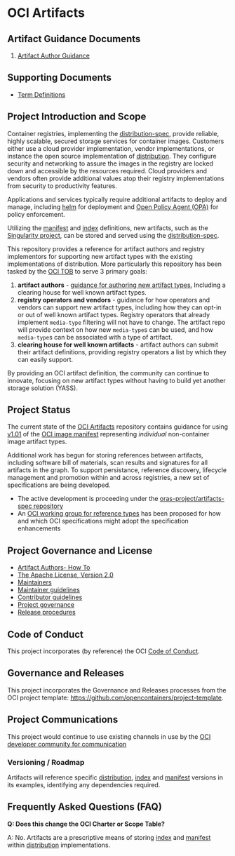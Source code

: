 # OCI Artifacts

## Artifact Guidance Documents

1. [Artifact Author Guidance](./artifact-authors.md)

## Supporting Documents

- [Term Definitions](./definitions-terms.md)

## Project Introduction and Scope

Container registries, implementing the [distribution-spec][distribution-spec], provide reliable, highly scalable, secured storage services for container images. Customers either use a cloud provider implementation, vendor implementations, or instance the open source implementation of [distribution][distribution]. They configure security and networking to assure the images in the registry are locked down and accessible by the resources required. Cloud providers and vendors often provide additional values atop their registry implementations from security to productivity features.

Applications and services typically require additional artifacts to deploy and manage, including [helm](https://helm.sh) for deployment and [Open Policy Agent (OPA)](https://github.com/open-policy-agent/opa/issues/1413) for policy enforcement.

Utilizing the [manifest][image-manifest] and [index][image-index] definitions, new artifacts, such as the [Singularity project][singularity], can be stored and served using the [distribution-spec][distribution-spec].

This repository provides a reference for artifact authors and registry implementors for supporting new artifact types with the existing implementations of distribution.
More particularly this repository has been tasked by the [OCI TOB](https://github.com/opencontainers/tob/blob/master/proposals/artifacts.md) to serve 3 primary goals:

1. **artifact authors** - [guidance for authoring new artifact types.][artifact-authors] Including a clearing house for well known artifact types.
1. **registry operators and vendors** - guidance for how operators and vendors can support new artifact types, including how they can opt-in or out of well known artifact types. Registry operators that already implement `media-type` filtering will not have to change. The artifact repo will provide context on how new `media-type`s can be used, and how `media-type`s can be associated with a type of artifact.
1. **clearing house for well known artifacts** - artifact authors can submit their artifact definitions, providing registry operators a list by which they can easily support.

By providing an OCI artifact definition, the community can continue to innovate, focusing on new artifact types without having to build yet another storage solution (YASS).

## Project Status

The current state of the [OCI Artifacts][oci-artifacts] repository contains guidance for using [v1.01][oci-image-v101] of the [OCI image manifest][image-manifest] representing *individual* non-container image artifact types.

Additional work has begun for storing references between artifacts, including software bill of materials, scan results and signatures for all artifacts in the graph. To support persistance, reference discovery, lifecycle management and promotion within and across registries, a new set of specifications are being developed.

- The active development is proceeding under the [oras-project/artifacts-spec repository][oras-artifacts]
- An [OCI working group for reference types][oci-reftype-wg] has been proposed for how and which OCI specifications might adopt the specification enhancements

## Project Governance and License

- [Artifact Authors- How To][artifact-authors]
- [The Apache License, Version 2.0](LICENSE)
- [Maintainers](MAINTAINERS)
- [Maintainer guidelines](MAINTAINERS_GUIDE.md)
- [Contributor guidelines](CONTRIBUTING.md)
- [Project governance](GOVERNANCE.md)
- [Release procedures](RELEASES.md)

## Code of Conduct

This project incorporates (by reference) the OCI [Code of Conduct][code-of-conduct].

## Governance and Releases

This project incorporates the Governance and Releases processes from the OCI project template: https://github.com/opencontainers/project-template.

## Project Communications

This project would continue to use existing channels in use by the [OCI developer community for communication](https://github.com/opencontainers/org#communications)

### Versioning / Roadmap

Artifacts will reference specific [distribution][distribution-spec], [index][image-index] and [manifest][image-manifest] versions in its examples, identifying any dependencies required.

## Frequently Asked Questions (FAQ)

**Q: Does this change the OCI Charter or Scope Table?**

A: No.  Artifacts are a prescriptive means of storing [index][image-index] and [manifest][image-manifest] within [distribution][distribution-spec] implementations.

[artifact-authors]:     ./artifact-authors.md
[code-of-conduct]:      https://github.com/opencontainers/.github/blob/master/CODE_OF_CONDUCT.md
[distribution]:         https://github.com/distribution/distribution
[distribution-spec]:    https://github.com/opencontainers/distribution-spec/
[image-index]:          https://github.com/opencontainers/image-spec/blob/main/image-index.md
[image-manifest]:       https://github.com/opencontainers/image-spec/blob/main/manifest.md
[oci-artifacts]:        https://github.com/opencontainers/artifacts
[oci-image-v101]:       https://github.com/opencontainers/image-spec/releases/tag/v1.0.1
[oci-reftype-wg]:       https://github.com/opencontainers/tob/issues/96
[oras-artifacts]:       https://github.com/oras-project/artifacts-spec/
[singularity]:          https://github.com/sylabs/singularity
